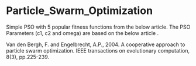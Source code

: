 # Particle_Swarm_Optimization
Simple PSO with 5 popular fitness functions from the below article.
The PSO Parameters (c1, c2 and omega) are based on the below article .

Van den Bergh, F. and Engelbrecht, A.P., 2004. A cooperative approach to particle swarm optimization. IEEE transactions on evolutionary computation, 8(3), pp.225-239.
